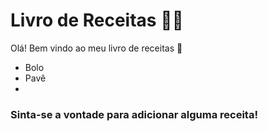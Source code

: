 # Livro de Receitas  :man_cook:

Olá! Bem vindo ao meu livro de receitas :wave:

- Bolo
- Pavê
- 


### Sinta-se a vontade para adicionar alguma receita!
